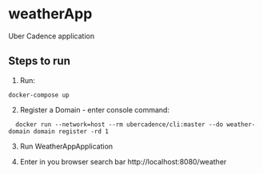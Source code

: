 # weatherApp
Uber Cadence application

## Steps to run
1. Run:
```
docker-compose up
```
2. Register a Domain - enter console command:
```
  docker run --network=host --rm ubercadence/cli:master --do weather-domain domain register -rd 1
```
3. Run WeatherAppApplication

4. Enter in you browser search bar http://localhost:8080/weather
